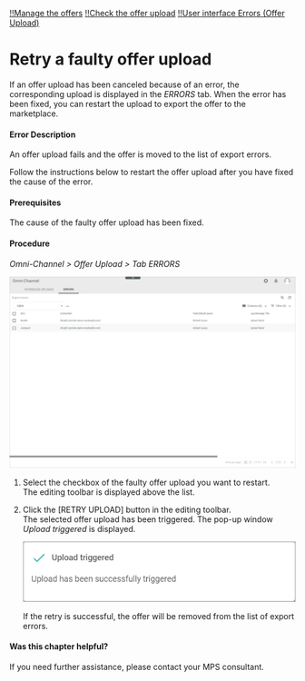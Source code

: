 [!!Manage the offers](../Operation/01_ManageOffers.md)
[!!Check the offer upload](../Operation/03_CheckOfferUpload.md)
[!!User interface Errors (Offer Upload)](../UserInterface/03b_Errors.md)

# Retry a faulty offer upload

If an offer upload has been canceled because of an error, the corresponding upload is displayed in the *ERRORS* tab. When the error has been fixed, you can restart the upload to export the offer to the marketplace.

#### Error Description

An offer upload fails and the offer is moved to the list of export errors.

Follow the instructions below to restart the offer upload after you have fixed the cause of the error.

#### Prerequisites

The cause of the faulty offer upload has been fixed.

#### Procedure

*Omni-Channel > Offer Upload > Tab ERRORS*

![Export errors](../../Assets/Screenshots/Channels/OfferUpload/Errors/ExportErrors.png "[Export errors]")

1. Select the checkbox of the faulty offer upload you want to restart.   
    The editing toolbar is displayed above the list.

2. Click the [RETRY UPLOAD] button in the editing toolbar.   
    The selected offer upload has been triggered. The pop-up window *Upload triggered* is displayed.

    ![Upload triggered](../../Assets/Screenshots/Channels/OfferUpload/Errors/UploadTriggered.png "[Upload triggered]")

    If the retry is successful, the offer will be removed from the list of export errors.



#### Was this chapter helpful?

If you need further assistance, please contact your MPS consultant.